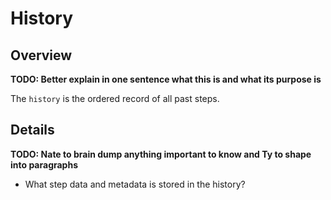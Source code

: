 # History

## Overview

**TODO: Better explain in one sentence what this is and what its purpose is**

The `history` is the ordered record of all past steps.

## Details

**TODO: Nate to brain dump anything important to know and Ty to shape into paragraphs**

- What step data and metadata is stored in the history?